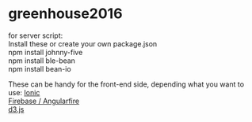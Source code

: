 # greenhouse2016

for server script:<br>
Install these or create your own package.json<br>
npm install johnny-five<br>
npm install ble-bean<br>
npm install bean-io<br>

These can be handy for the front-end side, depending what you want to use:
<a href="http://ionicframework.com">Ionic</a><br>
<a href="https://www.firebase.com/docs/web/libraries/angular/quickstart.html">Firebase / Angularfire</a><br>
<a href="https://d3js.org">d3.js</a><br>